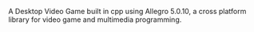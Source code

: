 A Desktop Video Game built in cpp using Allegro 5.0.10, a cross platform library for video game and multimedia
programming.
